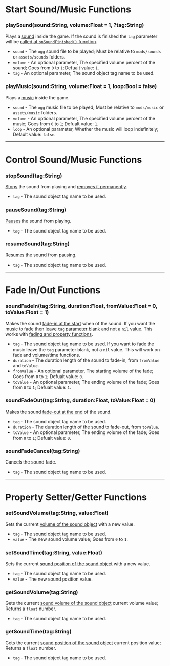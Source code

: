 # Start Sound/Music Functions
### playSound(sound:String, volume:Float = 1, ?tag:String)
Plays a <ins>sound</ins> inside the game. If the sound is finished the `tag` parameter will be <ins>called at `onSoundFinished()` function</ins>.

- `sound` - The `ogg` sound file to be played; Must be relative to `mods/sounds` or `assets/sounds` folders.
- `volume` - An optional parameter, The specified volume percent of the sound; Goes from `0` to `1`; Defualt value: `1`.
- `tag` - An optional parameter, The sound object tag name to be used.

### playMusic(sound:String, volume:Float = 1, loop:Bool = false)
Plays a <ins>music</ins> inside the game.

- `sound` - The `ogg` music file to be played; Must be relative to `mods/music` or `assets/music` folders.
- `volume` - An optional parameter, The specified volume percent of the music; Goes from `0` to `1`; Defualt value: `1`.
- `loop` - An optional parameter, Whether the music will loop indefinitely; Default value: `false`.

***

# Control Sound/Music Functions
### stopSound(tag:String)
<ins>Stops</ins> the sound from playing and <ins>removes it permanently</ins>.

- `tag` - The sound object tag name to be used.

### pauseSound(tag:String)
<ins>Pauses</ins> the sound from playing.

- `tag` - The sound object tag name to be used.

### resumeSound(tag:String)
<ins>Resumes</ins> the sound from pausing.

- `tag` - The sound object tag name to be used.

***

# Fade In/Out Functions
### soundFadeIn(tag:String, duration:Float, fromValue:Float = 0, toValue:Float = 1)
Makes the sound <ins>fade-in at the start</ins> when of the sound. If you want the music to fade then <ins>leave `tag` parameter blank</ins> and not a `nil` value. This works with <ins>fading and property functions</ins>.

- `tag` - The sound object tag name to be used. If you want to fade the music leave the `tag` parameter blank, not a `nil` value. This will work on fade and volume/time functions.
- `duration` - The duration length of the sound to fade-in, from `fromValue` and `toValue`.
- `fromValue` - An optional parameter, The starting volume of the fade; Goes from `0` to `1`; Defualt value: `0`.
- `toValue` - An optional parameter, The ending volume of the fade; Goes from `0` to `1`; Defualt value: `1`.

### soundFadeOut(tag:String, duration:Float, toValue:Float = 0)
Makes the sound <ins>fade-out at the end</ins> of the sound.

- `tag` - The sound object tag name to be used.
- `duration` - The duration length of the sound to fade-out, from `toValue`.
- `toValue` - An optional parameter, The ending volume of the fade; Goes from `0` to `1`; Defualt value: `0`.

### soundFadeCancel(tag:String)
Cancels the sound fade.

- `tag` - The sound object tag name to be used.

***

# Property Setter/Getter Functions
### setSoundVolume(tag:String, value:Float)
Sets the current <ins>volume of the sound object</ins> with a new value.

- `tag` - The sound object tag name to be used.
- `value` - The new sound volume value; Goes from `0` to `1`.

### setSoundTime(tag:String, value:Float)
Sets the current <ins>sound position of the sound object</ins> with a new value.

- `tag` - The sound object tag name to be used.
- `value` - The new sound position value.

### getSoundVolume(tag:String)
Gets the current <ins>sound volume of the sound object</ins> current volume value; Returns a `float` number.

- `tag` - The sound object tag name to be used.

### getSoundTime(tag:String)
Gets the current <ins>sound position of the sound object</ins> current position value; Returns a `float` number.

- `tag` - The sound object tag name to be used.